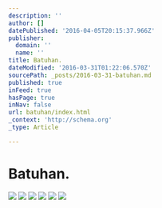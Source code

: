```yaml
---
description: ''
author: []
datePublished: '2016-04-05T20:15:37.966Z'
publisher:
  domain: ''
  name: ''
title: Batuhan.
dateModified: '2016-03-31T01:22:06.570Z'
sourcePath: _posts/2016-03-31-batuhan.md
published: true
inFeed: true
hasPage: true
inNav: false
url: batuhan/index.html
_context: 'http://schema.org'
_type: Article

---
```

# Batuhan.
![](https://the-grid-user-content.s3-us-west-2.amazonaws.com/5eed9da2-e56d-43af-8065-52b549aee66e.png)
![](https://the-grid-user-content.s3-us-west-2.amazonaws.com/31828a6c-9df5-4688-8f65-ae54e81ff514.png)
![](https://the-grid-user-content.s3-us-west-2.amazonaws.com/b6f89519-4171-476f-bd01-8cbce0385947.png)
![](https://the-grid-user-content.s3-us-west-2.amazonaws.com/f9f1139b-1be5-4113-9ebe-65322688806a.png)
![](https://the-grid-user-content.s3-us-west-2.amazonaws.com/03ba5e17-8fc9-4577-a3db-cb0b2221cdf2.png)
![](https://the-grid-user-content.s3-us-west-2.amazonaws.com/2f45ef58-158b-4954-addb-ae21566ee4f3.png)